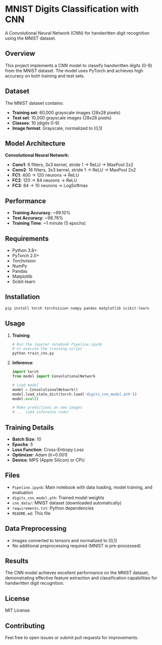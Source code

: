 # MNIST Digits Classification with CNN

A Convolutional Neural Network (CNN) for handwritten digit recognition using the MNIST dataset.

## Overview

This project implements a CNN model to classify handwritten digits (0-9) from the MNIST dataset. The model uses PyTorch and achieves high accuracy on both training and test sets.

## Dataset

The MNIST dataset contains:
- **Training set**: 60,000 grayscale images (28x28 pixels)
- **Test set**: 10,000 grayscale images (28x28 pixels)
- **Classes**: 10 (digits 0-9)
- **Image format**: Grayscale, normalized to [0,1]

## Model Architecture

**Convolutional Neural Network:**
- **Conv1**: 6 filters, 3x3 kernel, stride 1 → ReLU → MaxPool 2x2
- **Conv2**: 16 filters, 3x3 kernel, stride 1 → ReLU → MaxPool 2x2
- **FC1**: 400 → 120 neurons → ReLU
- **FC2**: 120 → 84 neurons → ReLU
- **FC3**: 84 → 10 neurons → LogSoftmax

## Performance

- **Training Accuracy**: ~99.10%
- **Test Accuracy**: ~98.76%
- **Training Time**: ~1 minute (5 epochs)

## Requirements

- Python 3.8+
- PyTorch 2.0+
- Torchvision
- NumPy
- Pandas
- Matplotlib
- Scikit-learn

## Installation

```bash
pip install torch torchvision numpy pandas matplotlib scikit-learn
```

## Usage

1. **Training**:
   ```python
   # Run the Jupyter notebook Pipeline.ipynb
   # or execute the training script
   python train_cnn.py
   ```

2. **Inference**:
   ```python
   import torch
   from model import ConvolutionalNetwork

   # Load model
   model = ConvolutionalNetwork()
   model.load_state_dict(torch.load('digits_cnn_model.pth'))
   model.eval()

   # Make predictions on new images
   # ... (add inference code)
   ```

## Training Details

- **Batch Size**: 10
- **Epochs**: 5
- **Loss Function**: Cross-Entropy Loss
- **Optimizer**: Adam (lr=0.001)
- **Device**: MPS (Apple Silicon) or CPU

## Files

- `Pipeline.ipynb`: Main notebook with data loading, model training, and evaluation
- `digits_cnn_model.pth`: Trained model weights
- `cnn_data/`: MNIST dataset (downloaded automatically)
- `requirements.txt`: Python dependencies
- `README.md`: This file

## Data Preprocessing

- Images converted to tensors and normalized to [0,1]
- No additional preprocessing required (MNIST is pre-processed)

## Results

The CNN model achieves excellent performance on the MNIST dataset, demonstrating effective feature extraction and classification capabilities for handwritten digit recognition.

## License

MIT License

## Contributing

Feel free to open issues or submit pull requests for improvements.
